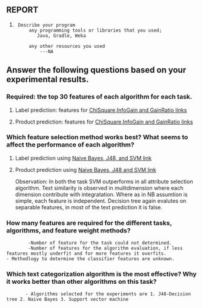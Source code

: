 
## REPORT
1.      Describe your program
            any programming tools or libraries that you used;
               Java, Gradle, Weka

            any other resources you used
                ---NA
                
## Answer the following questions based on your experimental results.
### Required: the top 30 features of each algorithm for each task.

1. Label prediction:  features for [ChiSquare,InfoGain and GainRatio       links](https://github.com/dewadkar/weka-textclassification/blob/master/resources/label/selectedAttributesLabelData.txt)

2. Product prediction:  features for [ChiSquare,InfoGain and GainRatio links](https://github.com/dewadkar/weka-textclassification/blob/master/resources/product/selectedAttributesProductData.txt)
                        

### Which feature selection method works best? What seems to affect the performance of each algorithm?
1. Label prediction using [Naive Bayes, J48, and SVM link](https://github.com/dewadkar/weka-textclassification/blob/master/resources/evaluation/label/classifierEvaluation.txt) 
            
2. Product prediction using [Naive Bayes, J48 and SVM link](https://github.com/dewadkar/weka-textclassification/blob/master/resources/evaluation/product/classifierEvaluation.txt)
            

     Observation: In both the task SVM outperforms in all attribute selection algorithm. Text similarity is observed in mulitdimension where each dimension contribute with integratation. Where as in NB assumtion is simple, each feature is independent. Decision tree again evalutes on separable features, in most of the text prediction it is false. 

### How many features are required for the different tasks, algorithms, and feature weight methods?
            -Number of feature for the task could not determined. 
            -Number of features for the algorithm evaluation, if less features mostly underfit and for more features it overfits.             - Methodlogy to determine the classifier features are unknown.

            

### Which text categorization algorithm is the most effective? Why it works better than other algorithms on this task?
           - Algorithms selected for the experiments are 1. J48-Decision tree 2. Naive Bayes 3. Support vector machine

